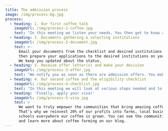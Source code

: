 ```yaml
---
title: The admission process
image: /img/process-bg.jpg
process:
  - heading: 1. Our first coffee talk
    imageUrl: /img/process-1-coffee.jpg
    text: "In this meeting we listen your needs. You then get to know about different course structure, destinations, universities and institutions.\LWe also explain you with the complete process, university and visa requirements and you receive a checklist of documents to submit.\L\L We are available for any queries throughout the process."
  - heading: 2. Documents gathering & selecting institutions
    imageUrl: /img/process-2-document.jpg
    text: >-
      Email your documents from the checklist and desired institutions to us. We
      then prepare your applications to the desired institutions on your behalf.
      We keep you updated about the status.
  - heading: 3. Receive offer letter(s) and make your decision
    imageUrl: /img/process-3-offer.jpg
    text: "We notify you as soon as there are admission offers. You make your decision and notify within the time period.\L\LYou receive another checklist for fulfilling rest of the university requirements in order to receive an “unconditional admission”. "
  - heading: 4. Our second coffee and the eligibility checklist
    imageUrl: /img/process-4-checklist.jpg
    text: "In this meeting we will look at various steps needed and to fulfil the eligibility of university and visa commission. We will talk about exact details since this can be pretty extensive and tricky.\L You will set you up in order to be best suited for success in both visa application and university admission.\L\L We will cover student bank account opening, language certifications, possible language institute admission in Germany, health insurance, visa documents, appointment and interview."
  - heading: 'Finally, apply your visa!'
    imageUrl: /img/process-5-visa.jpg
    text: >
      We want to truly empower the communities that bring amazing coffee to you.
      That’s why we reinvest 20% of our profits into farms, local businesses and
      schools everywhere our coffee is grown. You can see the communities grow
      and learn more about coffee farming on our blog.
---
```


